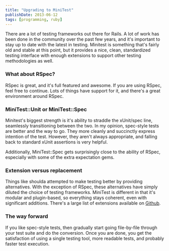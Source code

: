 ```yaml
---
title: "Upgrading to MiniTest"
publishDate: 2013-06-12
tags: [programming, ruby]
---
```


There are a lot of testing frameworks out there for Rails. A lot of work has been done in the community over the past few years, and it's important to stay up to date with the latest in testing. Minitest is something that's fairly old and stable at this point, but it provides a nice, clean, standardized testing interface with enough extensions to support other testing methodologies as well.

### What about RSpec?

RSpec is great, and it's full featured and awesome. If you are using RSpec, feel free to continue. Lots of things have support for it, and there's a great environment around RSpec.

### MiniTest::Unit or MiniTest::Spec

Minitest's biggest strength is it's ability to straddle the xUnit/spec line, seamlessly transitioning between the two. In my opinion, spec-style tests are better and the way to go. They more cleanly and succinctly express intention of the test. However, they aren't always appropriate, and falling back to standard xUnit assertions is very helpful.

Additionally, MiniTest::Spec gets surprisingly close to the ability of RSpec, especially with some of the extra expectation gems.

### Extension versus replacement

Things like shoulda attempted to make testing better by providing alternatives. With the exception of RSpec, these alternatives have simply diluted the choice of testing frameworks. MiniTest is different in that it's modular and plugin-based, so everything stays coherent, even with significant additions. There's a large list of extensions available on [Github](https://github.com/seattlerb/minitest).

### The way forward

If you like spec-style tests, then gradually start going file-by-file through your test suite and do the conversion. Once you are done, you get the satisfaction of using a single testing tool, more readable tests, and probably faster test execution.
